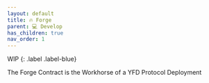 ```yaml
---
layout: default
title: 🔥 Forge
parent: 💻 Develop
has_children: true
nav_order: 1
---
```


WIP
{: .label .label-blue}

The Forge Contract is the Workhorse of a YFD Protocol Deployment
